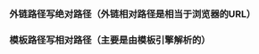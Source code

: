 <!--
 * @Author: renhhh
 * @Date: 2020-04-09 11:37:19
 * @Description: 
 -->
### 外链路径写绝对路径（外链相对路径是相当于浏览器的URL）
### 模板路径写相对路径（主要是由模板引擎解析的）